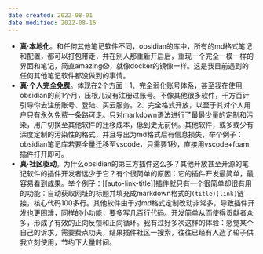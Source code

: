 ```yaml
---
date created: 2022-08-01
date modified: 2022-08-16
---
```


- **真·本地化**。和任何其他笔记软件不同，obsidian的库中，所有的md格式笔记和配置，都可以打包带走，并在别人那重新开启后，重现一个完全一模一样的界面和笔记，简直amazing😱，就像docker的镜像一样。这是我目前遇到的任何其他笔记软件都没做到的事情。
- **真·个人完全免费**。体现在2个方面：1、完全弱化账号体系，甚至我在使用obsidian的前1个月，压根儿没有注册过账号。不像其他很多软件，千方百计引导你去注册账号、登陆、买云服务。2、完全格式开放，以至于其对个人用户只有永久免费一条路可走。只对markdown语法进行了最最少量的定制和污染，用户切换至其他软件的迁移成本，低到史无前例。其他软件，或多或少有深度定制的污染性的格式，并且导出为md格式后有信息损失，举个例子：obsidian笔记库若要全量迁移至vscode，只需要1秒，直接用vscode+foam插件打开即可。
- **真·社区驱动**。为什么obsidian的第三方插件这么多？其他开放甚至开源的笔记软件的插件开发者远少于它？有个很简单的原因：它的插件开发最简单，最容易看到成果。举个例子：[[auto-link-title]]插件就只有一个很简单却很有用的功能：自动获取网址的标题并填充成markdown格式的`(title)[link]`链接，核心代码100多行。其他软件由于对md格式定制改动非常多，导致插件开发也更困难，同样的小功能，要多写几百行代码。开发简单从而使得贡献者众多，形成了有效的正向反馈和正向循环。我有过好多次这样的体验：感觉某个自己的诉求，需要费点功夫，结果插件社区一搜索，往往已经有人造了轮子供我立刻使用，节约下大量时间。

